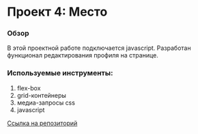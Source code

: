 # Проект 4: Место

### Обзор

В этой проектной работе подключается javascript. Разработан функционал редактирования профиля на странице.

### Используемые инструменты:
1. flex-box
2. grid-контейнеры
3. медиа-запросы css
4. javascript


[Ссылка на репозиторий](https://sirhjkru.github.io/mesto/index.html)